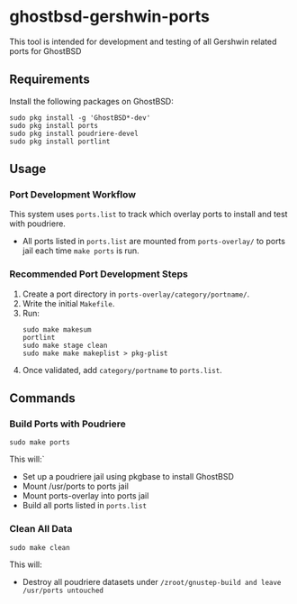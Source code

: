 # ghostbsd-gershwin-ports

This tool is intended for development and testing of all Gershwin related ports for GhostBSD

## Requirements

Install the following packages on GhostBSD:
```
sudo pkg install -g 'GhostBSD*-dev'
sudo pkg install ports
sudo pkg install poudriere-devel
sudo pkg install portlint
```

## Usage

### Port Development Workflow

This system uses `ports.list` to track which overlay ports to install and test with poudriere.

- All ports listed in `ports.list` are mounted from `ports-overlay/` to ports jail each time `make ports` is run.

### Recommended Port Development Steps

1. Create a port directory in `ports-overlay/category/portname/`.
2. Write the initial `Makefile`.
3. Run:
   ```
   sudo make makesum
   portlint
   sudo make stage clean
   sudo make make makeplist > pkg-plist
   ```
4. Once validated, add `category/portname` to `ports.list`.

## Commands

### Build Ports with Poudriere

```
sudo make ports
```

This will:`
- Set up a poudriere jail using pkgbase to install GhostBSD
- Mount /usr/ports to ports jail
- Mount ports-overlay into ports jail
- Build all ports listed in `ports.list`

### Clean All Data

```
sudo make clean
```

This will:
- Destroy all poudriere datasets under `/zroot/gnustep-build and leave /usr/ports untouched`
